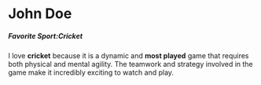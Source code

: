 # John Doe
##### Favorite Sport:Cricket
I love **cricket** because it is a dynamic and **most played** game that requires both physical and mental agility. The teamwork and strategy involved in the game make it incredibly exciting to watch and play.